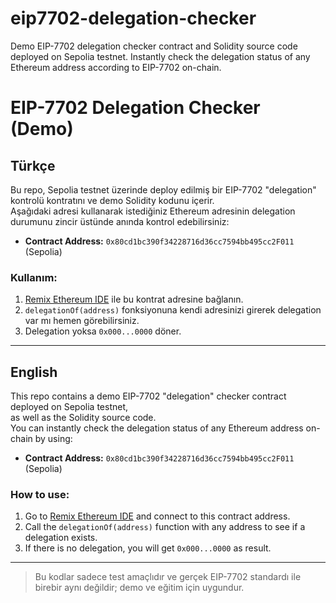 # eip7702-delegation-checker
Demo EIP-7702 delegation checker contract and Solidity source code deployed on Sepolia testnet. Instantly check the delegation status of any Ethereum address according to EIP-7702 on-chain.

# EIP-7702 Delegation Checker (Demo)

## Türkçe

Bu repo, Sepolia testnet üzerinde deploy edilmiş bir EIP-7702 "delegation" kontrolü kontratını ve demo Solidity kodunu içerir.  
Aşağıdaki adresi kullanarak istediğiniz Ethereum adresinin delegation durumunu zincir üstünde anında kontrol edebilirsiniz:

- **Contract Address:** `0x80cd1bc390f34228716d36cc7594bb495cc2F011` (Sepolia)

### Kullanım:
1. [Remix Ethereum IDE](https://remix.ethereum.org/) ile bu kontrat adresine bağlanın.
2. `delegationOf(address)` fonksiyonuna kendi adresinizi girerek delegation var mı hemen görebilirsiniz.
3. Delegation yoksa `0x000...0000` döner.

---

## English

This repo contains a demo EIP-7702 "delegation" checker contract deployed on Sepolia testnet,  
as well as the Solidity source code.  
You can instantly check the delegation status of any Ethereum address on-chain by using:

- **Contract Address:** `0x80cd1bc390f34228716d36cc7594bb495cc2F011` (Sepolia)

### How to use:
1. Go to [Remix Ethereum IDE](https://remix.ethereum.org/) and connect to this contract address.
2. Call the `delegationOf(address)` function with any address to see if a delegation exists.
3. If there is no delegation, you will get `0x000...0000` as result.

---

> Bu kodlar sadece test amaçlıdır ve gerçek EIP-7702 standardı ile birebir aynı değildir; demo ve eğitim için uygundur.
